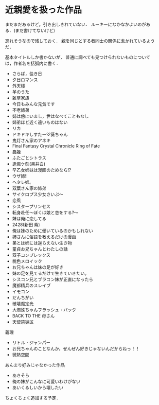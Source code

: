 近親愛を扱った作品
===================

まだまだあるけど，引き出しきれていない．
ルーキーになかなかよいのがある．(まだ書けてないけど)

忘れそうなので残しておく．
親を同じとする者同士の関係に惹かれているようだ．

基本タイトルしか書かないが，
普通に調べても見つけられないものについては，作者名を括弧内に書く．

- さらば，佳き日
- 夕日ロマンス
- 外天楼
- 羊のうた
- 雑草家族
- 今日もみんな元気です
- 不老姉弟
- 姉は傍にいまし，世はなべてこともなし
- 姉弟ほど近く遠いものはない
- リカ
- ドキドキしすたー♡葵ちゃん
- 鬼灯さん家のアネキ
- Final Fantasy Crystal Chronicle Ring of Fate
- 蟲姫
- ふたごとシトラス
- 逢魔ケ刻(黒井白)
- 早乙女姉妹は漫画のためなら!?
- ウザ姉!!
- ヘタレ姉。
- 双葉さん家の姉弟
- サイクロプス少女さいぷ〜
- 恋風
- シスタープリンセス
- 転身赴任〜ぼくは娘と恋をする?〜
- 妹は俺に恋してる
- 2428(新田 紫)
- 俺は妹のために働いているのかもしれない
- 姉さんに俗語を教えるだけの漫画
- 弟とは姉には逆らえない生き物
- 童貞お兄ちゃんとわたしの話
- 双子コンプレックス
- 桃色メロイック
- お兄ちゃんは妹の足が好き
- 妹の足を見てるだけで生きていきたい。
- シスコン兄とブラコン妹が正直になったら
- 魔都精兵のスレイブ
- イモコン
- だんちがい
- 破壊魔定光
- 大蜘蛛ちゃんフラッシュ・バック
- BACK TO THE 母さん
- 天使禁猟区

義理

- リトル・ジャンパー
- お兄ちゃんのことなんか，ぜんぜん好きじゃないんだからねっ！！
- 微熱空間

あんまり好みじゃなかった作品

- あきそら
- 俺の妹がこんなに可愛いわけがない
- あいくるしいから壊したい


ちょくちょく追加する予定．
